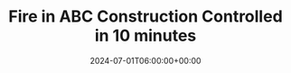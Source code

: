 ---
title: "Fire in ABC Construction Controlled in 10 minutes"
description: "Lorem ipsum dolor sit amet consectetur. Dui consectetur tristique dui nam purus sollicitudin ac enim."
slug: "10-fire-in-abc-construction-controlled-in-10-minutes-2024"
date: 2024-07-01T06:00:00+00:00
years: ["mission-2024"]
number: "12345"
draft: false
---